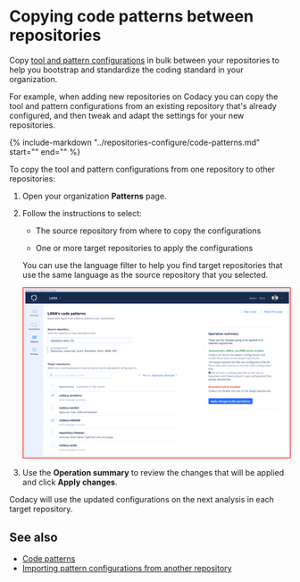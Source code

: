 # Copying code patterns between repositories

Copy [tool and pattern configurations](../repositories-configure/code-patterns.md) in bulk between your repositories to help you bootstrap and standardize the coding standard in your organization.

For example, when adding new repositories on Codacy you can copy the tool and pattern configurations from an existing repository that's already configured, and then tweak and adapt the settings for your new repositories.

{%
    include-markdown "../repositories-configure/code-patterns.md"
    start="<!--code-patterns-copy-start-->"
    end="<!--code-patterns-copy-end-->"
%}

To copy the tool and pattern configurations from one repository to other repositories:

1.  Open your organization **Patterns** page.

1.  Follow the instructions to select:

    -   The source repository from where to copy the configurations

    -   One or more target repositories to apply the configurations

    You can use the language filter to help you find target repositories that use the same language as the source repository that you selected.

    ![Copying code patterns between repositories](images/organization-copy-patterns.png)

1.  Use the **Operation summary** to review the changes that will be applied and click **Apply changes**.

Codacy will use the updated configurations on the next analysis in each target repository.

## See also

-   [Code patterns](../repositories-configure/code-patterns.md)
-   [Importing pattern configurations from another repository](../repositories-configure/code-patterns.md#import-patterns)
